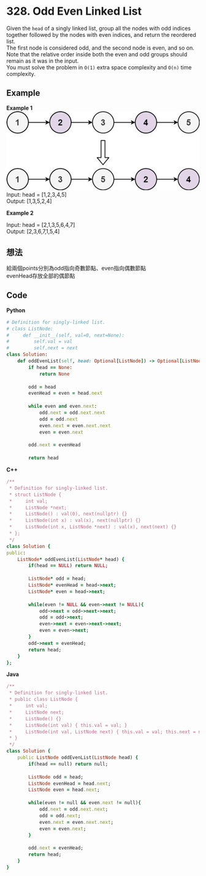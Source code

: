 # 328. Odd Even Linked List
Given the `head` of a singly linked list, group all the nodes with odd indices together followed by the nodes with even indices, and return the reordered list.  
The first node is considered odd, and the second node is even, and so on.  
Note that the relative order inside both the even and odd groups should remain as it was in the input.  
You must solve the problem in `O(1)` extra space complexity and `O(n)` time complexity.  

 
## Example
**Example 1**  
![Image](https://github.com/Adalyne/Leetcode/blob/89bee5f6f3f0c34c1265ec7acb78dfe8e2d10fde/Linked%20List/Image/oddeven-linked-list.jpg)  
Input: head = [1,2,3,4,5]  
Output: [1,3,5,2,4]  

**Example 2**  

Input: head = [2,1,3,5,6,4,7]  
Output: [2,3,6,7,1,5,4]  

## 想法
給兩個points分別為odd指向奇數節點、even指向偶數節點  
evenHead存放全部的偶節點  

## Code
**Python**
```ruby
# Definition for singly-linked list.
# class ListNode:
#     def __init__(self, val=0, next=None):
#         self.val = val
#         self.next = next
class Solution:
    def oddEvenList(self, head: Optional[ListNode]) -> Optional[ListNode]:
        if head == None:
            return None
        
        odd = head
        evenHead = even = head.next
    
        while even and even.next:
            odd.next = odd.next.next
            odd = odd.next
            even.next = even.next.next
            even = even.next

        odd.next = evenHead

        return head
```
**C++**
```ruby
/**
 * Definition for singly-linked list.
 * struct ListNode {
 *     int val;
 *     ListNode *next;
 *     ListNode() : val(0), next(nullptr) {}
 *     ListNode(int x) : val(x), next(nullptr) {}
 *     ListNode(int x, ListNode *next) : val(x), next(next) {}
 * };
 */
class Solution {
public:
    ListNode* oddEvenList(ListNode* head) {
        if(head == NULL) return NULL;

        ListNode* odd = head;
        ListNode* evenHead = head->next;
        ListNode* even = head->next;

        while(even != NULL && even->next != NULL){
            odd->next = odd->next->next;
            odd = odd->next;
            even->next = even->next->next;
            even = even->next;
        }
        odd->next = evenHead;
        return head;
    }
};
```
**Java**
```ruby
/**
 * Definition for singly-linked list.
 * public class ListNode {
 *     int val;
 *     ListNode next;
 *     ListNode() {}
 *     ListNode(int val) { this.val = val; }
 *     ListNode(int val, ListNode next) { this.val = val; this.next = next; }
 * }
 */
class Solution {
    public ListNode oddEvenList(ListNode head) {
        if(head == null) return null;

        ListNode odd = head;
        ListNode evenHead = head.next;
        ListNode even = head.next;

        while(even != null && even.next != null){
            odd.next = odd.next.next;
            odd = odd.next;
            even.next = even.next.next;
            even = even.next;
        }    

        odd.next = evenHead;
        return head;
    }
}
```
